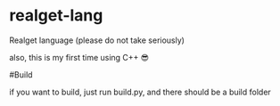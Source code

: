 # realget-lang
Realget language (please do not take seriously)

also, this is my first time using C++ 😎

#Build

if you want to build, just run build.py, and there should be a build folder
